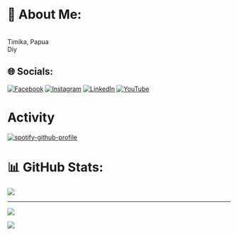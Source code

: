 # 💫 About Me:
<br>Timika, Papua<br>Diy


## 🌐 Socials:
[![Facebook](https://img.shields.io/badge/Facebook-%231877F2.svg?logo=Facebook&logoColor=white)](https://facebook.com/https://www.facebook.com/dami.maturbongs) [![Instagram](https://img.shields.io/badge/Instagram-%23E4405F.svg?logo=Instagram&logoColor=white)](https://instagram.com/damisaviola) [![LinkedIn](https://img.shields.io/badge/LinkedIn-%230077B5.svg?logo=linkedin&logoColor=white)](https://www.linkedin.com/in/dami-maturbongs-ab1997248/) [![YouTube](https://img.shields.io/badge/YouTube-%23FF0000.svg?logo=YouTube&logoColor=white)](https://youtube.com/@damisaviola) 

# Activity
[![spotify-github-profile](https://spotify-github-profile.vercel.app/api/view?uid=damimaturbongs&cover_image=true&theme=default&show_offline=false&background_color=121212&interchange=false)](https://github.com/kittinan/spotify-github-profile)


# 📊 GitHub Stats:
![](https://github-readme-stats.vercel.app/api/top-langs/?username=damisaviola&theme=dark&hide_border=true&include_all_commits=true&count_private=true&layout=compact)


---
[![](https://visitcount.itsvg.in/api?id=damisaviola&icon=0&color=0)](https://visitcount.itsvg.in)

<a href="https://visitcount.itsvg.in">
  <img src="https://visitcount.itsvg.in/api?id=damisaviola&label=Profile%20Views&color=0&icon=0&pretty=false" />
</a>



<!-- Proudly created with GPRM ( https://gprm.itsvg.in ) -->
